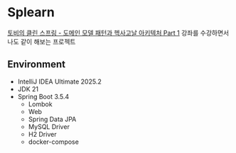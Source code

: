 # Splearn
[토비의 클린 스프링 - 도메인 모델 패턴과 헥사고날 아키텍처 Part 1](https://www.inflearn.com/course/%ED%86%A0%EB%B9%84-%ED%81%B4%EB%A6%B0%EC%8A%A4%ED%94%84%EB%A7%81-%EB%8F%84%EB%A9%94%EC%9D%B8%EB%AA%A8%EB%8D%B8%ED%8C%A8%ED%84%B4-%ED%97%A5%EC%82%AC%EA%B3%A0%EB%82%A0-part1/dashboard)
강좌를 수강하면서 나도 같이 해보는 프로젝트

## Environment
- IntelliJ IDEA Ultimate 2025.2
- JDK 21
- Spring Boot 3.5.4
  - Lombok
  - Web
  - Spring Data JPA
  - MySQL Driver
  - H2 Driver
  - docker-compose
